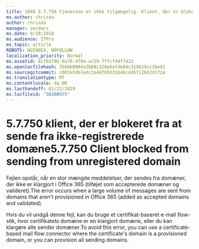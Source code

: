 ```yaml
---
title: 1048 5.7.750 tjenesten er ikke tilgængelig. Klient, der er blokeret fra at sende fra ikke-registrerede domæner
ms.author: chrisda
author: chrisda
manager: serdars
ms.date: 9/28/2018
ms.audience: ITPro
ms.topic: article
ROBOTS: NOINDEX, NOFOLLOW
localization_priority: Normal
ms.assetid: 8cf6d70b-9a78-4f04-ac59-7ffcf44ffd22
ms.openlocfilehash: 356bb008da3b08c320e6afde84c310629cc3be81
ms.sourcegitcommit: c003a5db7edc3a44fb5b31b46cd45f12b62d172a
ms.translationtype: MT
ms.contentlocale: da-DK
ms.lasthandoff: 02/22/2019
ms.locfileid: "30208975"
---
```

# <a name="57750-client-blocked-from-sending-from-unregistered-domain"></a><span data-ttu-id="ff6e3-103">5.7.750 klient, der er blokeret fra at sende fra ikke-registrerede domæne</span><span class="sxs-lookup"><span data-stu-id="ff6e3-103">5.7.750 Client blocked from sending from unregistered domain</span></span>

<span data-ttu-id="ff6e3-104">Fejlen opstår, når en stor mængde meddelelser, der sendes fra domæner, der ikke er klargjort i Office 365 (tilføjet som accepterede domæner og valideret).</span><span class="sxs-lookup"><span data-stu-id="ff6e3-104">The error occurs when a large volume of messages are sent from domains that aren't provisioned in Office 365 (added as accepted domains and validated).</span></span>
  
<span data-ttu-id="ff6e3-105">Hvis du vil undgå denne fejl, kan du bruge et certifikat-baseret e-mail flow-stik, hvor certifikatets domæne er en klargjort domæne, eller du kan klargøre alle sender domæner.</span><span class="sxs-lookup"><span data-stu-id="ff6e3-105">To avoid this error, you can use a certificate-based mail flow connector where the certificate's domain is a provisioned domain, or you can provision all sending domains.</span></span>
  


